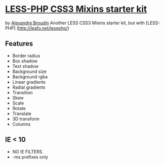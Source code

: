 # [LESS-PHP CSS3 Mixins starter kit](http://alexandrebroudin.net/article/less-css3,14.html)
by [Alexandre Broudin](http://alexandrebroudin.net)
Another LESS CSS3 Mixins starter kit, but with [LESS-PHP] (http://leafo.net/lessphp/)

## Features

* Border radius
* Box shadow
* Text shadow
* Background size
* Background rgba
* Linear gradients
* Radial gradients
* Transition
* Skew
* Scale
* Rotate
* Translate
* 3D transform
* Columns

## IE < 10

* NO IE FILTERS.
* -ms prefixes only